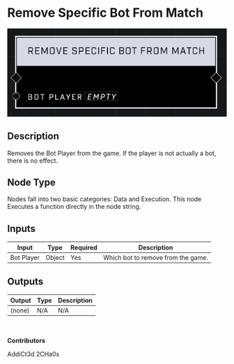 # Remove Specific Bot From Match
![](../../../.gitbook/assets/remove-specific-bot-from-match.png)
## Description
Removes the Bot Player from the game. If the player is not actually a bot, there is no effect.

## Node Type
Nodes fall into two basic categories: Data and Execution. This node Executes a function directly in the node string.

## Inputs
| Input            | Type             | Required | Description												    |
|------------------|------------------|----------|--------------------------------------------------------------|
| Bot Player | Object | Yes | Which bot to remove from the game. |

## Outputs
| Output           | Type             | Description												     |
|------------------|------------------|--------------------------------------------------------------|
| (none) | N/A  | N/A  |

\
\
**Contributors**

AddiCt3d 2CHa0s

